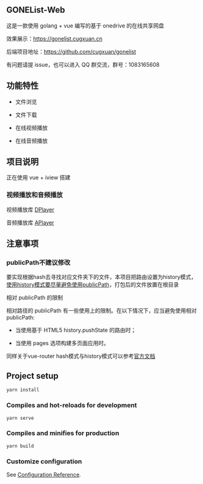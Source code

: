 ## GONEList-Web

这是一款使用 golang + vue 编写的基于 onedrive 的在线共享网盘

效果展示：https://gonelist.cugxuan.cn

后端项目地址：https://github.com/cugxuan/gonelist

有问题请提 issue，也可以进入 QQ 群交流，群号：1083165608

## 功能特性

- 文件浏览

- 文件下载

- 在线视频播放

- 在线音频播放

## 项目说明

正在使用 vue + iview 搭建

### 视频播放和音频播放

视频播放库 [DPlayer](http://dplayer.js.org/)

音频播放库 [APlayer](https://aplayer.js.org/)

## 注意事项

### publicPath不建议修改

要实现根据hash去寻找对应文件夹下的文件，本项目把路由设置为history模式，[使用history模式要尽量避免使用publicPath](https://cli.vuejs.org/zh/config/#publicpath)，打包后的文件放置在根目录

相对 publicPath 的限制

相对路径的 publicPath 有一些使用上的限制。在以下情况下，应当避免使用相对 publicPath:

- 当使用基于 HTML5 history.pushState 的路由时；

- 当使用 pages 选项构建多页面应用时。

同样关于vue-router hash模式与history模式可以参考[官方文档](https://router.vuejs.org/zh/guide/essentials/history-mode.html#%E5%90%8E%E7%AB%AF%E9%85%8D%E7%BD%AE%E4%BE%8B%E5%AD%90)

## Project setup

```linux
yarn install
```

### Compiles and hot-reloads for development

```linux
yarn serve
```

### Compiles and minifies for production

```linux
yarn build
```

### Customize configuration

See [Configuration Reference](https://cli.vuejs.org/config/).
